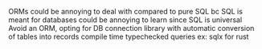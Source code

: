 ORMs
	could be annoying to deal with compared to pure SQL bc SQL is meant for databases
	could be annoying to learn since SQL is universal
Avoid an ORM, opting for DB connection library with
	automatic conversion of tables into records
	compile time typechecked queries
	ex: sqlx for rust